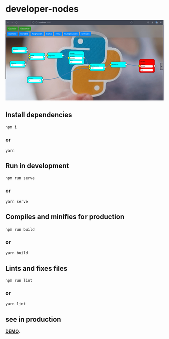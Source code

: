 # developer-nodes

<img src="src/assets/readme/cap2.gif" alt="vueImg"/>


## Install dependencies

```
npm i
```
### or

```
yarn
```

## Run in development
```
npm run serve
```
### or

```
yarn serve
```


## Compiles and minifies for production
````
npm run build
````

### or

```
yarn build
```

## Lints and fixes files
```
npm run lint
```
### or

```
yarn lint
```

## see in production
**[DEMO](http://localhost:3000).**